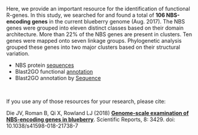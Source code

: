 
Here, we provide an important resource for the identification of functional
R-genes. In this study, we searched for and found a total of **106 NBS-encoding genes** in the current 
blueberry genome (Aug. 2017). The NBS genes were grouped into eleven distinct classes based on 
their domain architecture. More than 22% of the NBS genes are present in clusters. Ten genes 
were mapped onto seven linkage groups. Phylogenetic analysis grouped these genes into two major 
clusters based on their structural variation.

 * NBS protein [sequences](NBS/106protein.fasta)
 * Blast2GO functional [annotation](NBS/106nbs.dat) 
 * Blast2GO annotation by [Sequence](NBS/bySeq.txt)
 
 <br>
 
 If you use any of those resources for your research, please cite: 
 
 Die JV, Roman B, Qi X, Rowland LJ (2018) **[Genome-scale examination of NBS-encoding genes in blueberry](https://www.nature.com/articles/s41598-018-21738-7)**. Scientific Reports, 8: 3429. doi: 10.1038/s41598-018-21738-7


